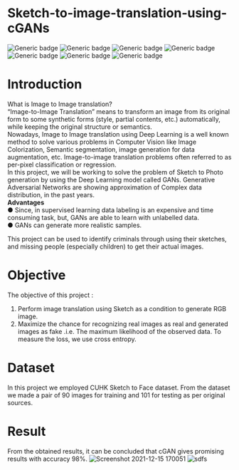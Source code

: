 # Sketch-to-image-translation-using-cGANs
![Generic badge](https://img.shields.io/badge/Deep_Learning:-green.svg) ![Generic badge](https://img.shields.io/badge/Python-V3:-blue.svg)
![Generic badge](https://img.shields.io/badge/PyTorch:-green.svg)  ![Generic badge](https://img.shields.io/badge/GANs:-blue.svg)    ![Generic badge](https://img.shields.io/badge/Image_Processing:-green.svg)  ![Generic badge](https://img.shields.io/badge/Image_to_Image_Translation:-orange.svg)  ![Generic badge](https://img.shields.io/badge/cGAN:-red.svg)

# Introduction
What is Image to Image translation? <br>
 “Image-to-Image Translation” means to transform an image from its original form to some
synthetic forms (style, partial contents, etc.) automatically, while keeping the original structure or
semantics. <br>
Nowadays, Image to Image translation using Deep Learning is a well known method to solve
various problems in Computer Vision like Image Colorization, Semantic segmentation, image
generation for data augmentation, etc. Image-to-image translation problems often referred to as
per-pixel classification or regression.
<br>
In this project, we will be working to solve the problem of Sketch to Photo generation by using
the Deep Learning model called GANs. Generative Adversarial Networks are showing
approximation of Complex data distribution, in the past years. <br>
**Advantages** <br>
● Since, in supervised learning data labeling is an expensive and time consuming task, but,
GANs are able to learn with unlabelled data. <br>
● GANs can generate more realistic samples.

This project can be used to identify criminals through using their sketches, and missing people
(especially children) to get their actual images.<br>

# Objective 
The objective of this project :
1. Perform image translation using Sketch as a condition to generate RGB image.
2. Maximize the chance for recognizing real images as real and generated images as fake
.i.e. The maximum likelihood of the observed data. To measure the loss, we use cross entropy. <br>

# Dataset <br>
In this project we employed CUHK Sketch to Face dataset. From the dataset we made a pair of
90 images for training and 101 for testing as per original sources. <br>
# Result <br>
From the obtained results, it can be concluded that cGAN gives promising results with
accuracy 98%.
![Screenshot 2021-12-15 170051](https://user-images.githubusercontent.com/30427045/163821715-0c8c86b3-89d1-4e03-936b-450059e38a2a.png)
![sdfs](https://user-images.githubusercontent.com/30427045/163821730-2ca10209-7f59-4dbd-a4a5-d2ae1842e4ac.png)
